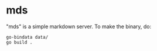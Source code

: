 # mds
"mds" is a simple markdown server.
To make the binary, do:
```
go-bindata data/
go build .
```
